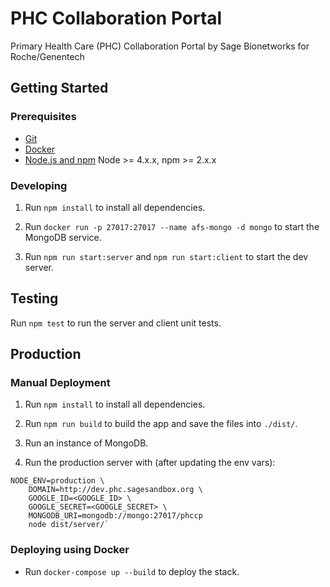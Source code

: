 # PHC Collaboration Portal

Primary Health Care (PHC) Collaboration Portal by Sage Bionetworks for Roche/Genentech

## Getting Started

### Prerequisites

- [Git](https://git-scm.com/)
- [Docker](https://www.docker.com/)
- [Node.js and npm](nodejs.org) Node >= 4.x.x, npm >= 2.x.x

### Developing

1. Run `npm install` to install all dependencies.

2. Run `docker run -p 27017:27017 --name afs-mongo -d mongo` to start the MongoDB service.

3. Run `npm run start:server` and `npm run start:client` to start the dev server.

## Testing

Run `npm test` to run the server and client unit tests.

## Production
### Manual Deployment

1. Run `npm install` to install all dependencies.

2. Run `npm run build` to build the app and save the files into `./dist/`.

3. Run an instance of MongoDB.

4. Run the production server with (after updating the env vars):

```
NODE_ENV=production \
    DOMAIN=http://dev.phc.sagesandbox.org \
    GOOGLE_ID=<GOOGLE_ID> \
    GOOGLE_SECRET=<GOOGLE_SECRET> \
    MONGODB_URI=mongodb://mongo:27017/phccp
    node dist/server/`
```

### Deploying using Docker

- Run `docker-compose up --build` to deploy the stack.
